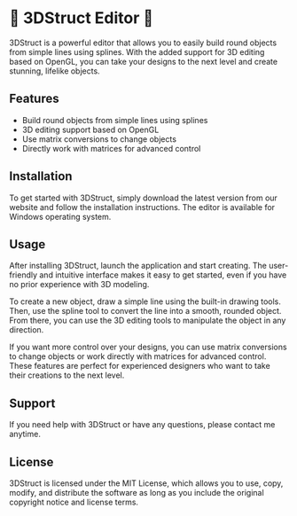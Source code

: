 # 🎨 3DStruct Editor 🎨 

3DStruct is a powerful editor that allows you to easily build round objects from simple lines using splines. With the added support for 3D editing based on OpenGL, you can take your designs to the next level and create stunning, lifelike objects.

## Features

- Build round objects from simple lines using splines
- 3D editing support based on OpenGL
- Use matrix conversions to change objects
- Directly work with matrices for advanced control

## Installation

To get started with 3DStruct, simply download the latest version from our website and follow the installation instructions. The editor is available for Windows operating system.

## Usage

After installing 3DStruct, launch the application and start creating. The user-friendly and intuitive interface makes it easy to get started, even if you have no prior experience with 3D modeling.

To create a new object, draw a simple line using the built-in drawing tools. Then, use the spline tool to convert the line into a smooth, rounded object. From there, you can use the 3D editing tools to manipulate the object in any direction.

If you want more control over your designs, you can use matrix conversions to change objects or work directly with matrices for advanced control. These features are perfect for experienced designers who want to take their creations to the next level.

## Support

If you need help with 3DStruct or have any questions, please contact me anytime.

## License

3DStruct is licensed under the MIT License, which allows you to use, copy, modify, and distribute the software as long as you include the original copyright notice and license terms.
